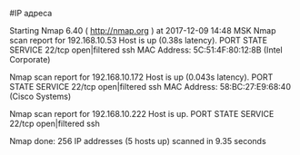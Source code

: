 #IP адреса <a name="99"></a>

Starting Nmap 6.40 ( http://nmap.org ) at 2017-12-09 14:48 MSK
Nmap scan report for 192.168.10.53
Host is up (0.38s latency).
PORT   STATE         SERVICE
22/tcp open|filtered ssh
MAC Address: 5C:51:4F:80:12:8B (Intel Corporate)

Nmap scan report for 192.168.10.172
Host is up (0.043s latency).
PORT   STATE         SERVICE
22/tcp open|filtered ssh
MAC Address: 58:BC:27:E9:68:40 (Cisco Systems)

Nmap scan report for 192.168.10.222
Host is up.
PORT   STATE         SERVICE
22/tcp open|filtered ssh

Nmap done: 256 IP addresses (5 hosts up) scanned in 9.35 seconds
